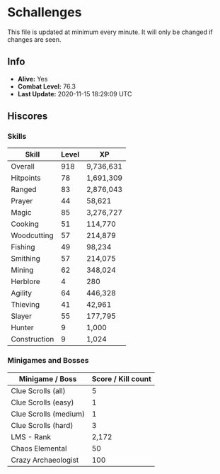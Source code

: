 # Schallenges

This file is updated at minimum every minute. It will only be changed if changes are seen.

## Info

 - **Alive:** Yes
 - **Combat Level:** 76.3
 - **Last Update:** 2020-11-15 18:29:09 UTC

## Hiscores

### Skills

| Skill | Level | XP |
|--|--|--|
| Overall | 918 | 9,736,631 |
| Hitpoints | 78 | 1,691,309 |
| Ranged | 83 | 2,876,043 |
| Prayer | 44 | 58,621 |
| Magic | 85 | 3,276,727 |
| Cooking | 51 | 114,770 |
| Woodcutting | 57 | 214,879 |
| Fishing | 49 | 98,234 |
| Smithing | 57 | 214,075 |
| Mining | 62 | 348,024 |
| Herblore | 4 | 280 |
| Agility | 64 | 446,328 |
| Thieving | 41 | 42,961 |
| Slayer | 55 | 177,795 |
| Hunter | 9 | 1,000 |
| Construction | 9 | 1,024 |

### Minigames and Bosses

| Minigame / Boss | Score / Kill count |
|--|--|
| Clue Scrolls (all) | 5 |
| Clue Scrolls (easy) | 1 |
| Clue Scrolls (medium) | 1 |
| Clue Scrolls (hard) | 3 |
| LMS - Rank | 2,172 |
| Chaos Elemental | 50 |
| Crazy Archaeologist | 100 |
